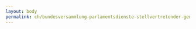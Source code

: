 ```yaml
---
layout: body
permalink: ch/bundesversammlung-parlamentsdienste-stellvertretender-generalsekretaer-internationale-beziehungen-und-sprachen-dienst-fuer-internationale-beziehungen/
---
```


